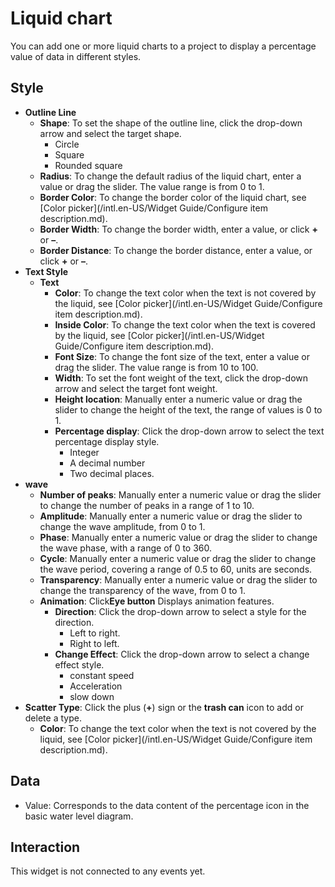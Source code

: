 # Liquid chart

You can add one or more liquid charts to a project to display a percentage value of data in different styles.

## Style

-   **Outline Line**
    -   **Shape**: To set the shape of the outline line, click the drop-down arrow and select the target shape.
        -   Circle
        -   Square
        -   Rounded square
    -   **Radius**: To change the default radius of the liquid chart, enter a value or drag the slider. The value range is from 0 to 1.
    -   **Border Color**: To change the border color of the liquid chart, see [Color picker](/intl.en-US/Widget Guide/Configure item description.md).
    -   **Border Width**: To change the border width, enter a value, or click **+** or **–**.
    -   **Border Distance**: To change the border distance, enter a value, or click **+** or **–**.
-   **Text Style**
    -   **Text**
        -   **Color**: To change the text color when the text is not covered by the liquid, see [Color picker](/intl.en-US/Widget Guide/Configure item description.md).
        -   **Inside Color**: To change the text color when the text is covered by the liquid, see [Color picker](/intl.en-US/Widget Guide/Configure item description.md).
        -   **Font Size**: To change the font size of the text, enter a value or drag the slider. The value range is from 10 to 100.
        -   **Width**: To set the font weight of the text, click the drop-down arrow and select the target font weight.
        -   **Height location**: Manually enter a numeric value or drag the slider to change the height of the text, the range of values is 0 to 1.
        -   **Percentage display**: Click the drop-down arrow to select the text percentage display style.
            -   Integer
            -   A decimal number
            -   Two decimal places.
-   **wave**
    -   **Number of peaks**: Manually enter a numeric value or drag the slider to change the number of peaks in a range of 1 to 10.
    -   **Amplitude**: Manually enter a numeric value or drag the slider to change the wave amplitude, from 0 to 1.
    -   **Phase**: Manually enter a numeric value or drag the slider to change the wave phase, with a range of 0 to 360.
    -   **Cycle**: Manually enter a numeric value or drag the slider to change the wave period, covering a range of 0.5 to 60, units are seconds.
    -   **Transparency**: Manually enter a numeric value or drag the slider to change the transparency of the wave, from 0 to 1.
    -   **Animation**: Click**Eye button** Displays animation features.
        -   **Direction**: Click the drop-down arrow to select a style for the direction.
            -   Left to right.
            -   Right to left.
        -   **Change Effect**: Click the drop-down arrow to select a change effect style.
            -   constant speed
            -   Acceleration
            -   slow down
-   **Scatter Type**: Click the plus \(**+**\) sign or the **trash can** icon to add or delete a type.
    -   **Color**: To change the text color when the text is not covered by the liquid, see [Color picker](/intl.en-US/Widget Guide/Configure item description.md).

## Data

-   Value: Corresponds to the data content of the percentage icon in the basic water level diagram.

## Interaction

This widget is not connected to any events yet.

